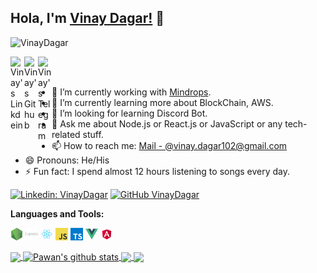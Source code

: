 ## Hola, I'm [Vinay Dagar!](https://vinaydagar.com) 👋

<p align="left"> <img src="https://komarev.com/ghpvc/?username=VinayDagar&label=Views&color=blue&style=plastic" alt="VinayDagar" /> </p>

<!-- <a href="https://twitter.com/imthepk">
  <img align="left" alt="Vinay's Twitter" width="22px" src="https://cdn.jsdelivr.net/npm/simple-icons@v3/icons/twitter.svg" />
</a> -->
<a href="https://linkedin.com/in/vinay-dagar">
  <img align="left" alt="Vinay's Linkdein" width="22px" src="https://cdn.jsdelivr.net/npm/simple-icons@v3/icons/linkedin.svg" />
</a> 
<a href="https://github.com/VinayDagar">
  <img align="left" alt="Vinay's Github" width="22px" src="https://cdn.jsdelivr.net/npm/simple-icons@v3/icons/github.svg" />
</a> 
<a href="https://t.me/vinaydagar102">
  <img align="left" alt="Vinay's Telegram" width="22px" src="https://cdn.jsdelivr.net/npm/simple-icons@v3/icons/telegram.svg" />
</a>
<!-- <a href="https://instagram.com/codepur_ka_superhero/">
  <img align="left" alt="Vinay's Instagram" width="22px" src="https://cdn.jsdelivr.net/npm/simple-icons@v3/icons/instagram.svg" />
</a>
<a href="https://www.facebook.com/imthepk/">
  <img align="left" alt="Vinay's Facebook" width="22px" src="https://cdn.jsdelivr.net/npm/simple-icons@v3/icons/facebook.svg" />
</a>
<a href="https://www.youtube.com/mtechviral/">
  <img align="left" alt="Vinay's Youtube" width="22px" src="https://cdn.jsdelivr.net/npm/simple-icons@v3/icons/youtube.svg" />
</a> -->

<br/>
<br/>


- 🔭 I’m currently working with [Mindrops](https://mindrops.com/).
- 🌱 I’m currently learning more about BlockChain, AWS.
- 🤔 I’m looking for learning Discord Bot.
- 💬 Ask me about Node.js or React.js or JavaScript or any tech-related stuff.
- 📫 How to reach me: [Mail - @vinay.dagar102@gmail.com](https://gmail.com)
- 😄 Pronouns: He/His
- ⚡ Fun fact: I spend almost 12 hours listening to songs every day.

[![Linkedin: VinayDagar](https://img.shields.io/badge/-vinaydagar-blue?style=flat-square&logo=Linkedin&logoColor=white&link=https://www.linkedin.com/in/vinay-dagar/)](https://www.linkedin.com/in/vinay-dagar/)
[![GitHub VinayDagar](https://img.shields.io/github/followers/VinayDagar?label=follow&style=social)](https://github.com/VinayDagar)
<!-- [![website](https://img.shields.io/badge/PortfolioWebsite-pawan.live-2648ff?style=flat-square&logo=google-chrome)](https://pawan.live/) -->


**Languages and Tools:**  

<code><img height="20" src="https://raw.githubusercontent.com/github/explore/80688e429a7d4ef2fca1e82350fe8e3517d3494d/topics/nodejs/nodejs.png"></code>
<code><img height="20" src="https://raw.githubusercontent.com/github/explore/80688e429a7d4ef2fca1e82350fe8e3517d3494d/topics/express/express.png"></code>
<code><img height="20" src="https://raw.githubusercontent.com/github/explore/80688e429a7d4ef2fca1e82350fe8e3517d3494d/topics/react/react.png"></code>
<code><img height="20" src="https://raw.githubusercontent.com/github/explore/80688e429a7d4ef2fca1e82350fe8e3517d3494d/topics/javascript/javascript.png"></code>
<code><img height="20" src="https://raw.githubusercontent.com/github/explore/80688e429a7d4ef2fca1e82350fe8e3517d3494d/topics/typescript/typescript.png"></code>
<code><img height="20" src="https://raw.githubusercontent.com/github/explore/80688e429a7d4ef2fca1e82350fe8e3517d3494d/topics/vue/vue.png"></code>
<code><img height="20" src="https://raw.githubusercontent.com/github/explore/80688e429a7d4ef2fca1e82350fe8e3517d3494d/topics/angular/angular.png"></code>
<!-- <code><img height="20" src="https://raw.githubusercontent.com/github/explore/80688e429a7d4ef2fca1e82350fe8e3517d3494d/topics/flutter/flutter.png"></code>
<code><img height="20" src="https://raw.githubusercontent.com/github/explore/80688e429a7d4ef2fca1e82350fe8e3517d3494d/topics/dart/dart.png"></code> -->

<a href="https://github.com/VinayDagar">
  <img align="center" src="https://github-readme-stats.vercel.app/api/top-langs/?username=VinayDagar&theme=light&hide_langs_below=1" />
</a>
<a href="https://github.com/VinayDagar">
 <img align="center" src="https://github-readme-stats.vercel.app/api?username=VinayDagar&show_icons=true&theme=light&line_height=27" alt="Pawan's github stats"/>
</a>
<a href="https://github.com/VinayDagar/welcome-discord-bot">
  <img align="center" src="https://github-readme-stats.vercel.app/api/pin/?username=VinayDagar&repo=welcome-discord-bot&theme=light" />

</a>
<a href="https://github.com/VinayDagar/InstaClone">
 <img align="center" src="https://github-readme-stats.vercel.app/api/pin/?username=VinayDagar&repo=InstaClone&theme=light" />
</a>

<div align="center">

</div>

